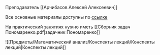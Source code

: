Преподаватель [[Арчибасов Алексей Алексеевич]]

Все основные материалы доступны по [ссылке](https://ssauru-my.sharepoint.com/personal/archibasov_aa_ssau_ru/_layouts/15/onedrive.aspx?id=%2Fpersonal%2Farchibasov_aa_ssau_ru%2FDocuments%2FМат_анализ_ФИИТ&ga=1)

На практический занятиях нужно иметь [[Сборник задач Пономаренко.pdf|задачник Пономаренко]]

![[Предметы/Математический анализ/Конспекты лекций/Конспекты лекций|Конспекты лекций]]

